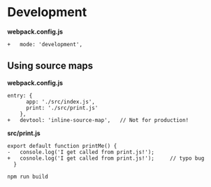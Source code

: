 # Development

**webpack.config.js**
```
+   mode: 'development',
```

## Using source maps
**webpack.config.js**
```
entry: {
      app: './src/index.js',
      print: './src/print.js'
    },
+   devtool: 'inline-source-map',   // Not for production!
```
**src/print.js**
```
export default function printMe() {
-   console.log('I get called from print.js!');
+   cosnole.log('I get called from print.js!');     // typo bug
  }
```
```
npm run build
```

